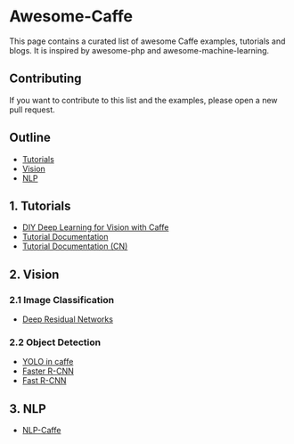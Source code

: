 # Awesome-Caffe

This page contains a curated list of awesome Caffe examples, tutorials and blogs. It is inspired by awesome-php and awesome-machine-learning.

## <a name="Contributing"></a>Contributing

If you want to contribute to this list and the examples, please open a new pull request.

## Outline
- [Tutorials](#Tutorials)
- [Vision](#Vision)
- [NLP](#NLP)

## <a name="Tutorials"></a>1. Tutorials
- [DIY Deep Learning for Vision with Caffe](https://docs.google.com/presentation/d/1UeKXVgRvvxg9OUdh_UiC5G71UMscNPlvArsWER41PsU/edit#slide=id.p)
- [Tutorial Documentation](http://caffe.berkeleyvision.org/tutorial/)
- [Tutorial Documentation (CN)](http://caffecn.cn/?/page/tutorial)

## <a name="Vision"></a>2. Vision
### 2.1 Image Classification
- [Deep Residual Networks](https://github.com/KaimingHe/deep-residual-networks)

### 2.2 Object Detection
- [YOLO in caffe](https://github.com/xingwangsfu/caffe-yolo)
- [Faster R-CNN](https://github.com/rbgirshick/py-faster-rcnn)
- [Fast R-CNN](https://github.com/rbgirshick/fast-rcnn)

## <a name="NLP">3. NLP
- [NLP-Caffe](https://github.com/Russell91/nlpcaffe)
